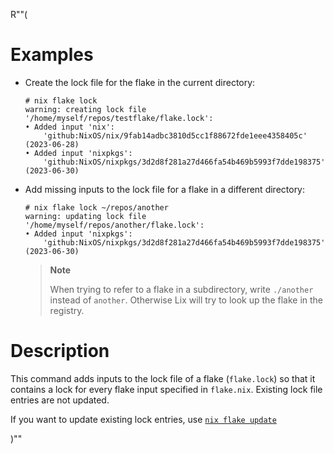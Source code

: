 R""(

# Examples

* Create the lock file for the flake in the current directory:

  ```console
  # nix flake lock
  warning: creating lock file '/home/myself/repos/testflake/flake.lock':
  • Added input 'nix':
      'github:NixOS/nix/9fab14adbc3810d5cc1f88672fde1eee4358405c' (2023-06-28)
  • Added input 'nixpkgs':
      'github:NixOS/nixpkgs/3d2d8f281a27d466fa54b469b5993f7dde198375' (2023-06-30)
  ```

* Add missing inputs to the lock file for a flake in a different directory:

  ```console
  # nix flake lock ~/repos/another
  warning: updating lock file '/home/myself/repos/another/flake.lock':
  • Added input 'nixpkgs':
      'github:NixOS/nixpkgs/3d2d8f281a27d466fa54b469b5993f7dde198375' (2023-06-30)
  ```

  > **Note**
  >
  > When trying to refer to a flake in a subdirectory, write `./another`
  > instead of `another`.
  > Otherwise Lix will try to look up the flake in the registry.

# Description

This command adds inputs to the lock file of a flake (`flake.lock`)
so that it contains a lock for every flake input specified in
`flake.nix`. Existing lock file entries are not updated.

If you want to update existing lock entries, use
[`nix flake update`](@docroot@/command-ref/new-cli/nix3-flake-update.md)

)""
